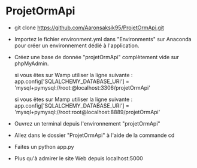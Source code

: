 # ProjetOrmApi

- git clone https://github.com/Aaronsaksik95/ProjetOrmApi.git

- Importez le fichier environment.yml dans "Environments" sur Anaconda pour créer un environnement dédié à l'application.

- Créez une base de donnée "projetOrmApi" complètement vide sur phpMyAdmin.
    
    si vous êtes sur Wamp utiliser la ligne suivante : 
      app.config['SQLALCHEMY_DATABASE_URI'] = 'mysql+pymysql://root:@localhost:3306/projetOrmApi'
    
    si vous êtes sur Mamp utiliser la ligne suivante : 
      app.config['SQLALCHEMY_DATABASE_URI'] = 'mysql+pymysql://root:root@localhost:8889/projetOrmApi'
      
- Ouvrez un terminal depuis l'environnement "projetOrmApi" 

- Allez dans le dossier "ProjetOrmApi" à l'aide de la commande cd

- Faites un python app.py

- Plus qu'à admirer le site Web depuis localhost:5000
